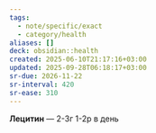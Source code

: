 ```yaml
---
tags:
  - note/specific/exact
  - category/health
aliases: []
deck: obsidian::health
created: 2025-06-10T21:17:16+03:00
updated: 2025-09-28T06:18:17+03:00
sr-due: 2026-11-22
sr-interval: 420
sr-ease: 310
---
```


**Лецитин**
—
 2-3г 1-2р в день
